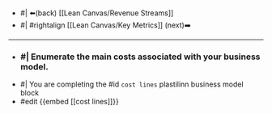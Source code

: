 - #| ⬅️(back) [[Lean Canvas/Revenue Streams]]
- #| #rightalign [[Lean Canvas/Key Metrics]] (next)➡️
- ---

- ### #| Enumerate the main costs associated with your business model.
- #| You are completing the #id ``cost lines`` plastilinn business model block
- #edit {{embed [[cost lines]]}}

